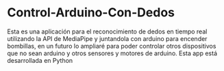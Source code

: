 # Control-Arduino-Con-Dedos
Esta es una aplicación para el reconocimiento de dedos en tiempo real utilizando la API de MediaPipe y juntandola con arduino para encender bombillas, en un futuro lo ampliaré para poder controlar otros dispositivos que no sean arduino y otros sensores y motores de arduino. Esta app está desarrollada en Python
